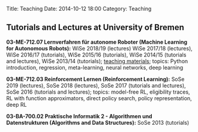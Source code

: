 Title: Teaching
Date: 2014-10-12 18:00
Category: Teaching

Tutorials and Lectures at University of Bremen
----------------------------------------------

**03-ME-712.07 Lernverfahren für autonome Roboter (Machine Learning for Autonomous Robots):** WiSe 2018/19 (lectures) WiSe 2017/18 (lectures), WiSe 2016/17 (tutorials), WiSe 2015/16 (tutorials), WiSe 2014/15 (tutorials and lectures), WiSe 2013/14 (tutorials); [teaching materials](https://github.com/AlexanderFabisch/ml_tutorials); topics: Python introduction, regression, meta-learning, neural networks, deep learning

**03-ME-712.03 Reinforcement Lernen (Reinforcement Learning):** SoSe 2019 (lectures), SoSe 2018 (lectures), SoSe 2017 (tutorials and lectures), SoSe 2016 (tutorials and lectures); topics: model-free RL, eligibility traces, RL with function approximators, direct policy search, policy representation, deep RL

**03-BA-700.02 Praktische Informatik 2 - Algorithmen und Datenstrukturen (Algorithms and Data Structures):** SoSe 2013 (tutorials)
